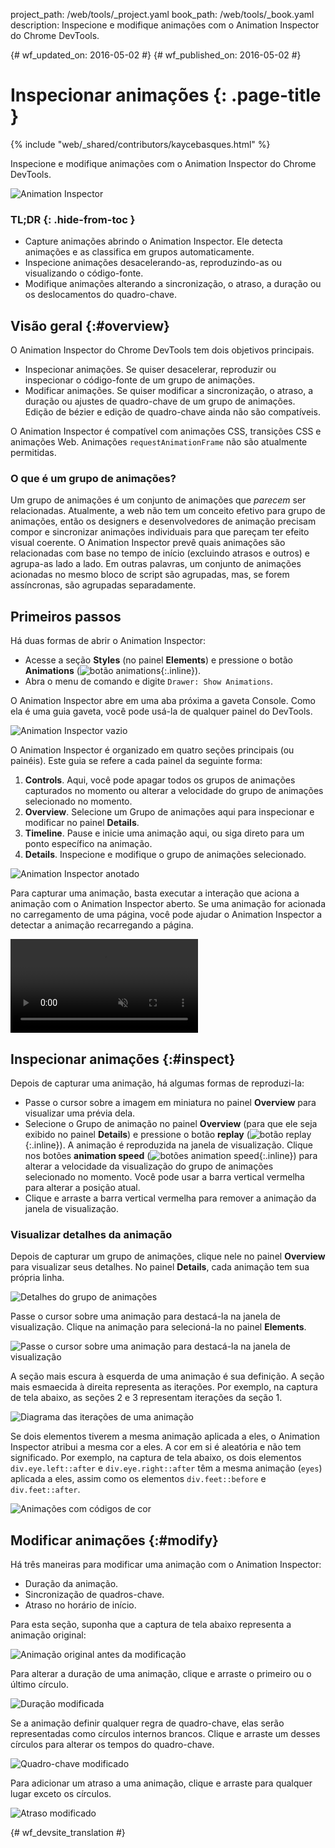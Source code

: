 project_path: /web/tools/_project.yaml
book_path: /web/tools/_book.yaml
description: Inspecione e modifique animações com o Animation Inspector do Chrome DevTools.

{# wf_updated_on: 2016-05-02 #}
{# wf_published_on: 2016-05-02 #}

# Inspecionar animações {: .page-title }

{% include "web/_shared/contributors/kaycebasques.html" %}

Inspecione e modifique animações com o Animation Inspector
do Chrome DevTools.

![Animation Inspector](imgs/animation-inspector.png)


### TL;DR {: .hide-from-toc }
- Capture animações abrindo o Animation Inspector. Ele detecta animações e as classifica em grupos automaticamente.
- Inspecione animações desacelerando-as, reproduzindo-as ou visualizando o código-fonte.
- Modifique animações alterando a sincronização, o atraso, a duração ou os deslocamentos do quadro-chave.


## Visão geral {:#overview}

O Animation Inspector do Chrome DevTools tem dois objetivos principais. 

* Inspecionar animações. Se quiser desacelerar, reproduzir ou inspecionar o 
  código-fonte de um grupo de animações. 
* Modificar animações. Se quiser modificar a sincronização, o atraso, a duração ou 
  ajustes de quadro-chave de um grupo de animações. Edição de bézier e edição 
  de quadro-chave ainda não são compatíveis. 

O Animation Inspector é compatível com animações CSS,
transições CSS e animações Web. Animações `requestAnimationFrame` não
são atualmente permitidas.

### O que é um grupo de animações?

Um grupo de animações é um conjunto de animações que 
*parecem* ser relacionadas. Atualmente, a web não tem um conceito efetivo
para grupo de animações, então os designers e desenvolvedores de animação precisam compor 
e sincronizar animações individuais para que pareçam ter efeito visual 
coerente. O Animation Inspector prevê quais animações são relacionadas com base 
no tempo de início (excluindo atrasos e outros) e agrupa-as lado a lado.
Em outras palavras, um conjunto de animações acionadas no mesmo bloco de script 
são agrupadas, mas, se forem assíncronas, são agrupadas 
separadamente. 

## Primeiros passos

Há duas formas de abrir o Animation Inspector:

* Acesse a seção **Styles** (no painel **Elements**) e pressione o botão 
  **Animations** (![botão 
animations](imgs/animations-button.png){:.inline}). 
* Abra o menu de comando e digite `Drawer: Show Animations`. 

O Animation Inspector abre em uma aba próxima a gaveta Console. Como ela
é uma guia gaveta, você pode usá-la de qualquer painel do DevTools. 

![Animation Inspector vazio](imgs/empty-ai.png)

O Animation Inspector é organizado em quatro seções principais (ou painéis). Este
guia se refere a cada painel da seguinte forma:

1. **Controls**. Aqui, você pode apagar todos os grupos de animações
   capturados no momento ou alterar a velocidade do grupo de animações selecionado no momento.
2. **Overview**. Selecione um Grupo de animações aqui para inspecionar 
  e modificar no painel **Details**.
3. **Timeline**. Pause e inicie uma animação aqui, ou siga direto para um ponto 
  específico na animação.
4. **Details**. Inspecione e modifique o
   grupo de animações selecionado. 

![Animation Inspector anotado](imgs/annotated-animation-inspector.png)

Para capturar uma animação, basta executar a interação que aciona a
animação com o Animation Inspector aberto. Se uma animação for acionada 
no carregamento de uma página, você pode ajudar o Animation Inspector a detectar a animação 
recarregando a página. 

<video src="animations/capture-animations.mp4"
       autoplay loop muted controls></video>

## Inspecionar animações {:#inspect}

Depois de capturar uma animação, há algumas formas de reproduzi-la:

* Passe o cursor sobre a imagem em miniatura no painel **Overview** para visualizar uma prévia dela.
* Selecione o Grupo de animação no painel **Overview** (para que ele seja exibido
  no painel **Details**) e pressione o botão **replay**
  (![botão replay](imgs/replay-button.png){:.inline}). A animação é
  reproduzida na janela de visualização.
  Clique nos botões **animation speed** (![botões animation 
  speed](imgs/animation-speed-buttons.png){:.inline}) para alterar a velocidade 
  da visualização do grupo de animações selecionado no momento. Você pode usar a barra 
  vertical vermelha para alterar a posição atual. 
* Clique e arraste a barra vertical vermelha para remover a animação da janela de visualização. 

### Visualizar detalhes da animação

Depois de capturar um grupo de animações, clique nele no painel **Overview** para 
visualizar seus detalhes. No painel **Details**, cada animação tem
sua própria linha. 

![Detalhes do grupo de animações](imgs/animation-group-details.png)

Passe o cursor sobre uma animação para destacá-la na janela de visualização. Clique na animação
para selecioná-la no painel **Elements**. 

![Passe o cursor sobre uma animação para destacá-la na 
janela de visualização](imgs/highlight-animation.png)

A seção mais escura à esquerda de uma animação é sua definição. A seção mais
esmaecida à direita representa as iterações. Por exemplo, na captura 
de tela abaixo, as seções 2 e 3 representam iterações da seção 1. 

![Diagrama das iterações de uma animação](imgs/animation-iterations.png)

Se dois elementos tiverem a mesma animação aplicada a eles, o Animation 
Inspector atribui a mesma cor a eles. A cor em si é aleatória e não 
tem significado.
Por exemplo, na captura de tela abaixo, os dois elementos `div.eye.left::after` 
e `div.eye.right::after` têm a mesma animação (`eyes`) aplicada a eles, 
assim como os elementos `div.feet::before` e `div.feet::after`. 

![Animações com códigos de cor](imgs/color-coded-animations.png)

## Modificar animações {:#modify}

Há três maneiras para modificar uma animação com o Animation Inspector:

* Duração da animação.
* Sincronização de quadros-chave.
* Atraso no horário de início.

Para esta seção, suponha que a captura de tela abaixo representa a animação
original:

![Animação original antes da modificação](imgs/modify-original.png)

Para alterar a duração de uma animação, clique e arraste o primeiro ou o último 
círculo.

![Duração modificada](imgs/modify-duration.png)

Se a animação definir qualquer regra de quadro-chave, elas serão representadas como
círculos internos brancos. Clique e arraste um desses círculos para alterar os tempos do 
quadro-chave.

![Quadro-chave modificado](imgs/modify-keyframe.png)

Para adicionar um atraso a uma animação, clique e arraste para qualquer lugar exceto os 
círculos. 

![Atraso modificado](imgs/modify-delay.png)


{# wf_devsite_translation #}
